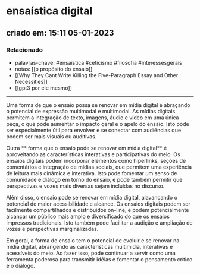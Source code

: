 # ensaística digital
## criado em: 15:11 05-01-2023

### Relacionado
- palavras-chave: #ensaistica #ceticismo #filosofia #interessesgerais 
- notas: [[o propósito do ensaio]]
- [[Why They Cant Write Killing the Five-Paragraph Essay and Other Necessities]]
- [[gpt3 por ele mesmo]]
---
Uma forma de que o ensaio possa se renovar em mídia digital é abraçando o potencial de expressão multimodal e multimodal. As mídias digitais permitem a integração de texto, imagens, áudio e vídeo em uma única peça, o que pode aumentar o impacto geral e o apelo do ensaio. Isto pode ser especialmente útil para envolver e se conectar com audiências que podem ser mais visuais ou auditivas.

Outra ** forma que o ensaio pode se renovar em mídia digital** é aproveitando as características interativas e participativas do meio. Os ensaios digitais podem incorporar elementos como hiperlinks, seções de comentários e integração de mídias sociais, que permitem uma experiência de leitura mais dinâmica e interativa. Isto pode fomentar um senso de comunidade e diálogo em torno do ensaio, e pode também permitir que perspectivas e vozes mais diversas sejam incluídas no discurso.

Além disso, o ensaio pode se renovar em mídia digital, alavancando o potencial de maior acessibilidade e alcance. Os ensaios digitais podem ser facilmente compartilhados e distribuídos on-line, e podem potencialmente alcançar um público mais amplo e diversificado do que os ensaios impressos tradicionais. Isto também pode facilitar a audição e ampliação de vozes e perspectivas marginalizadas.

Em geral, a forma de ensaio tem o potencial de evoluir e se renovar na mídia digital, abrangendo as características multimídia, interativas e acessíveis do meio. Ao fazer isso, pode continuar a servir como uma ferramenta poderosa para transmitir idéias e fomentar o pensamento crítico e o diálogo.